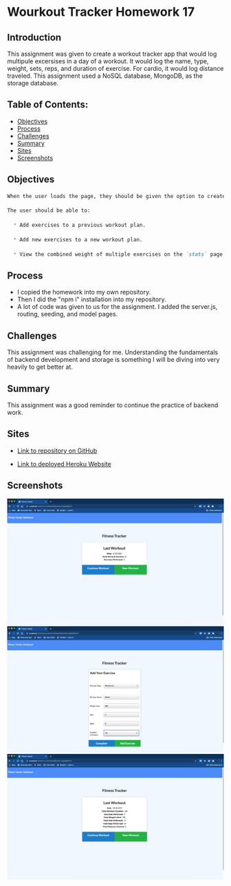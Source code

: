 # Wourkout Tracker Homework 17  

## Introduction  

This assignment was given to create a workout tracker app that would log multipule excersises in a day of a workout. It would log the name, type, weight, sets, reps, and duration of exercise. For cardio, it would log distance traveled. This assignment used a NoSQL database, MongoDB, as the storage database.

## Table of Contents:  
* [Objectives](#Objectives)
* [Process](#Process)
* [Challenges](#Challenges)
* [Summary](#Summary)
* [Sites](#Sites)
* [Screenshots](#Screenshots)

## Objectives  

```md
When the user loads the page, they should be given the option to create a new workout or continue with their last workout.

The user should be able to:

  * Add exercises to a previous workout plan.

  * Add new exercises to a new workout plan.

  * View the combined weight of multiple exercises on the `stats` page.
```

## Process  

* I copied the homework into my own repository.  
* Then I did the "npm i" installation into my repository.  
* A lot of code was given to us for the assignment. I added the server.js, routing, seeding, and model pages.   

## Challenges  

This assignment was challenging for me. Understanding the fundamentals of backend development and storage is something I will be diving into very heavily to get better at. 

## Summary  

This assignment was a good reminder to continue the practice of backend work. 

## Sites  

* [Link to repository on GitHub](https://github.com/killerkyle/fitnessTracker)  

* [Link to deployed Heroku Website](https://desolate-chamber-65063.herokuapp.com)  

## Screenshots  

![screenshot](./img/Fitness-Tracker-1.png) 
![screenshot](./img/Fitness-Tracker-2.png)  
![screenshot](./img/Fitness-Tracker-3.png)  